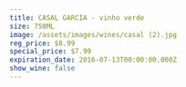```yaml
---
title: CASAL GARCIA - vinho verde
size: 750ML
image: /assets/images/wines/casal (2).jpg
reg_price: $8.99
special_price: $7.99
expiration_date: 2016-07-13T00:00:00.000Z
show_wine: false
---
```



